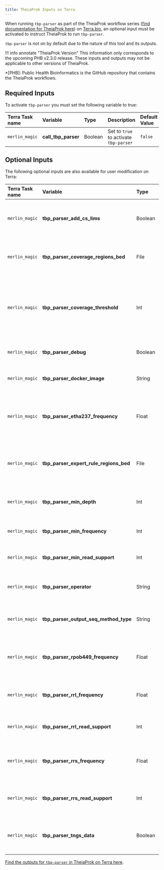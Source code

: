 ```yaml
---
title: TheiaProk Inputs on Terra
---
```


When running `tbp-parser` as part of the TheiaProk workflow series ([find documentation for TheiaProk here](https://theiagen.github.io/public_health_bioinformatics/latest/workflows/genomic_characterization/theiaprok/)) on [Terra.bio](https://terra.bio), an optional input must be activated to instruct TheiaProk to run `tbp-parser`.

`tbp-parser` is not on by default due to the nature of this tool and its outputs.

!!! info annotate "TheiaProk Version"
    This information only corresponds to the upcoming PHB v2.3.0 release. These inputs and outputs may not be applicable to other versions of TheiaProk.

*[PHB]: Public Health Bioinformatics is the GitHub repository that contains the TheiaProk workflows.

## Required Inputs

To activate `tbp-parser` you must set the following variable to true:

| Terra Task name | Variable | Type | Description | Default Value |
| :-------------- | :------- | :--- | :------------ | :---------- |
| `merlin_magic` | **call_tbp_parser** | Boolean | Set to `true` to activate `tbp-parser` | `false` |

## Optional Inputs

The following optional inputs are also available for user modification on Terra:

| Terra Task name | Variable | Type | Description | Default Value |
| :-------------- | :------- | :--- | :------------ | :---------- |
| `merlin_magic` | **tbp_parser_add_cs_lims** | Boolean | Set to `true` to add Cycloserine (CS) fields to the LIMS report | `false` |
| `merlin_magic` | **tbp_parser_coverage_regions_bed** | File | A BED file containing the regions to calculate percent coverage for | [tbdb-modified-regions.md](https://github.com/theiagen/tbp-parser/blob/main/data/tbdb-modified-regions.bed) |
| `merlin_magic` | **tbp_parser_coverage_threshold** | Int | The minimum percentage of a region that has depth above the threshold set by `min_depth` (used for a gene/locus to pass QC) | 100 |
| `merlin_magic` | **tbp_parser_debug** | Boolean | Set to `false` to turn off debug mode for `tbp-parser` | `true` |
| `merlin_magic` | **tbp_parser_docker_image** | String | The Docker image to use when running `tbp-parser` | "us-docker.pkg.dev/general-theiagen/theiagen/tbp-parser:2.2.2" |
| `merlin_magic` | **tbp_parser_etha237_frequency** | Float | Minimum frequency for a mutation in ethA at protein position 237 to pass QC in `tbp-parser` | 0.1 |
| `merlin_magic` | **tbp_parser_expert_rule_regions_bed** | File | A file that contains the regions where R mutations and expert rules are applied |  |
| `merlin_magic` | **tbp_parser_min_depth** | Int | Minimum depth for a variant to pass QC in tbp_parser | 10 |
| `merlin_magic` | **tbp_parser_min_frequency** | Int | The minimum frequency for a mutation to pass QC | 0.1 |
| `merlin_magic` | **tbp_parser_min_read_support** | Int | The minimum read support for a mutation to pass QC | 10 |
| `merlin_magic` | **tbp_parser_operator** | String | Fills the "operator" field in the tbp_parser output files | "Operator not provided" |
| `merlin_magic` | **tbp_parser_output_seq_method_type** | String | Fills out the "seq_method" field in the tbp_parser output files | "Sequencing method not provided" |
| `merlin_magic` | **tbp_parser_rpob449_frequency** | Float | Minimum frequency for a mutation at protein position 449 to pass QC in `tbp-parser` | 0.1 |
| `merlin_magic` | **tbp_parser_rrl_frequency** | Float | Minimum frequency for a mutation in rrl to pass QC in `tbp-parser` | 0.1 |
| `merlin_magic` | **tbp_parser_rrl_read_support** | Int | Minimum read support for a mutation in rrl to pass QC in `tbp-parser` | 10 |
| `merlin_magic` | **tbp_parser_rrs_frequency** | Float | Minimum frequency for a mutation in rrs to pass QC in `tbp-parser` | 0.1 |
| `merlin_magic` | **tbp_parser_rrs_read_support** | Int | Minimum read support for a mutation in rrs to pass QC in `tbp-parser` | 10 |
| `merlin_magic` | **tbp_parser_tngs_data** | Boolean | Set to `true` to enable tNGS-specific parameters and runs in `tbp-parser` | `false` |

[Find the outputs for `tbp-parser` in TheiaProk on Terra here](../outputs/theiaprok.md).
